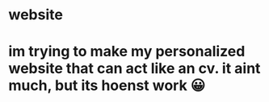 # website
# im trying to make my personalized website that can act like an cv. it aint much, but its hoenst work 😀
